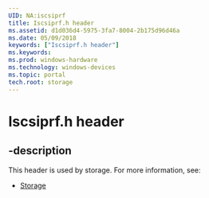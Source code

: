 ```yaml
---
UID: NA:iscsiprf
title: Iscsiprf.h header
ms.assetid: d1d036d4-5975-3fa7-8004-2b175d96d46a
ms.date: 05/09/2018
keywords: ["Iscsiprf.h header"]
ms.keywords: 
ms.prod: windows-hardware
ms.technology: windows-devices
ms.topic: portal
tech.root: storage
---
```


# Iscsiprf.h header


## -description


This header is used by storage. For more information, see:

- [Storage](../_storage/index.md)
